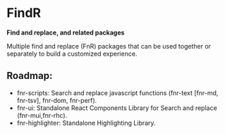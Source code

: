# FindR

**Find and replace, and related packages**

Multiple find and replace (FnR) packages that can be used together or separately to build a customized experience.

## Roadmap:

- fnr-scripts: Search and replace javascript functions (fnr-text [fnr-md, fnr-tsv], fnr-dom, fnr-perf).
- fnr-ui: Standalone React Components Library for Search and replace (fnr-mui,fnr-rhc).
- fnr-highlighter: Standalone Highlighting Library.
